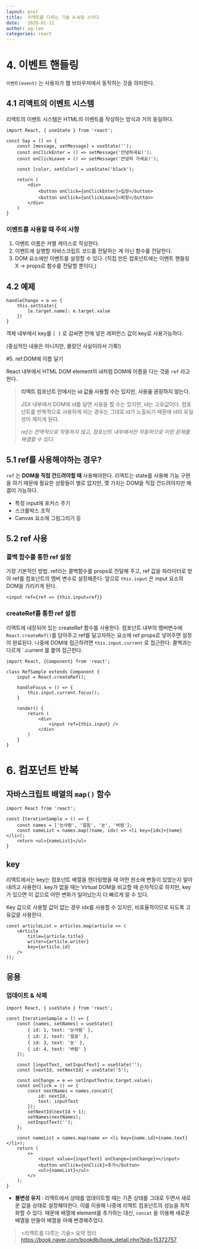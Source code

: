 ```yaml
---
layout: post
title:  리액트를 다루는 기술 4~6장 스터디
date:   2020-01-11
author: ag-lee
categories: react
---
```


# 4. 이벤트 핸들링

`이벤트(event)` 는 사용자가 웹 브라우저에서 동작하는 것을 의미한다.



## 4.1 리액트의 이벤트 시스템

리액트의 이벤트 시스템은 HTML의 이벤트를 작성하는 방식과 거의 동일하다.

```react
import React, { useState } from 'react';

const Say = () => {
    const [message, setMessage] = useState('');
    const onClickEnter = () => setMessage('안녕하세요!');
    const onClickLeave = () => setMessage('안녕히 가세요!');

    const [color, setColor] = useState('black');

    return (
        <div>
            <button onClick={onClickEnter}>입장</button>
			<button onClick={onClickLeave}>퇴장</button>
        </div>
    )
}		
```



### 이벤트를 사용할 때 주의 사항

1. 이벤트 이름은 카멜 케이스로 작성한다.
2. 이벤트에 실행할 자바스크립트 코드를 전달하는 게 아닌 함수를 전달한다.
3. DOM 요소에만 이벤트를 설정할 수 있다. (직접 만든 컴포넌트에는 이벤트 핸들링 X -> props로 함수를 전달할 뿐이다,)



## 4.2 예제

``` react
handleChange = e => {
    this.setState({
        [e.target.name]: e.target.value
    })
}
```

객체 내부에서 key를 `[ ]` 로 감싸면 안에 넣은 레퍼런스 값이 key로 사용가능하다.

(중심적인 내용은 아니지만, 몰랐던 사실이라서 기록!)



#5. ref:DOM에 이름 달기

React 내부에서 HTML DOM element의 id처럼 DOM에 이름을 다는 것을 `ref` 라고 한다.

> __리액트 컴포넌트 안에서는 id 값을 사용할 수는 있지만, 사용을 권장하지 않는다.__
>
> JSX 내부에서 DOM에 id를 달면 사용을 할 수는 있지만, id는 고유값이다. 컴포넌트를 반복적으로 사용하게 되는 경우는 그대로 id가 노출되기 때문에 id의 유일성이 깨지게 된다.
>
> _ref는 전역적으로 작동하지 않고, 컴포넌트 내부에서만 작동하므로 이런 문제를 해결할 수 있다._



## 5.1 ref를 사용해야하는 경우?

`ref` 는 __DOM을 직접 건드려야할 때__ 사용해야한다. 리액트는 state를 사용해 기능 구현을 하기 때문에 필요한 상황들이 별로 없지만, 몇 가지는 DOM을 직접 건드려야지만 해결이 가능하다.

* 특정 input에 포커스 주기
* 스크롤박스 조작
* Canvas 요소에 그림그리기 등



## 5.2 ref 사용

### 콜백 함수를 통한 ref 설정

가장 기본적인 방법. ref라는 콜백함수를 props로 전달해 주고, ref 값을 파라미터로 받아 ref를 컴포넌트의 멤버 변수로 설정해준다. 앞으로 `this.input` 은 input 요소의 DOM을 가리키게 된다.

```react
<input ref={ref => {this.input=ref}}
```

### createRef를 통한 ref 설정

리액트에 내장되어 있는 createRef 함수를 사용한다. 컴포넌트 내부의 멤버변수에 `React.createRef()`를 담아주고 ref를 달고자하는 요소에 ref props로 넣어주면 설정이 완료된다. 나중에 DOM에 접근하려면 `this.input.current` 로 접근한다. 콜백과는 다르게 `.current 를 붙여 접근한다.

```react
import React, {Component} from 'react';

class RefSample extends Component {
	input = React.createRef();

	handleFocus = () => {
        this.input.current.focus();
	}
    
    render() {
        return (
        	<div>
            	<input ref={this.input} />
            </div>
        )
    }
}
```



# 6. 컴포넌트 반복

## 자바스크립트 배열의 `map()` 함수

```react
import React from 'react';

const IterationSample = () => {
    const names = ['눈사람', '얼음', '눈', '바람'];
    const nameList = names.map((name, idx) => <li key={idx}>{name}</li>);
    return <ul>{nameList}</ul>
}
```



## key

리액트에서는 key는 컴포넌트 배열을 렌더링했을 때 어떤 원소에 변동이 있었는지 알아내려고 사용한다. key가 없을 때는 Virtual DOM을 비교할 때 순차적으로 하지만, key가 있으면 이 값으로 어떤 변화가 일어났는지 더 빠르게 알 수 있다. 

Key 값으로 사용할 값이 없는 경우 idx를 사용할 수 있지만, 비효율적이므로 되도록 고유값을 사용한다.

```react
const articleList = articles.map(article => (
	<Article
        title={article.title}
        writer={article.writer}
        key={article.id}
    />
));
```



## 응용

### 업데이트 & 삭제

```react
import React, { useState } from 'react';

const IterationSample = () => {
    const [names, setNames] = useState([
        { id: 1, text: '눈사람' },
        { id: 2, text: '얼음' },
        { id: 3, text: '눈' },
        { id: 4, text: '바람' }
    ]);
    
    const [inputText, setInputText] = useState('');
    const [nextId, setNextId] = useState('5');
    
    const onChange = e => setInputText(e.target.value);
    const onClick = () => {
        const nextNames = names.concat({
            id: nextId,
            text: inputText
        });
        setNextId(nextId + 1);
        setNames(nextNames);
        setInputText('');
    };
    
    const nameList = names.map(name => <li key={name.id}>{name.text}</li>);
    return (
     	<>
            <input value={inputText} onChange={onChange}></input>
            <button onClick={onClick}>추가</button>
            <ul>{nameList}</ul>                   
        </>
    );
}
```



* __불변성 유지__ : 리액트에서 상태를 업데이트할 때는 기존 상태를 그대로 두면서 새로운 값을 상태로 설정해야한다. 이를 이용해 나중에 리액트 컴포넌트의 성능을 최적화할 수 있다. 때문에 배열에 element를 추가하는 대신,  `concat` 을 이용해 새로운 배열을 만들어 배열을 아예 변경해주었다.



> <리액트를 다루는 기술> 요약 정리 https://book.naver.com/bookdb/book_detail.nhn?bid=15372757


